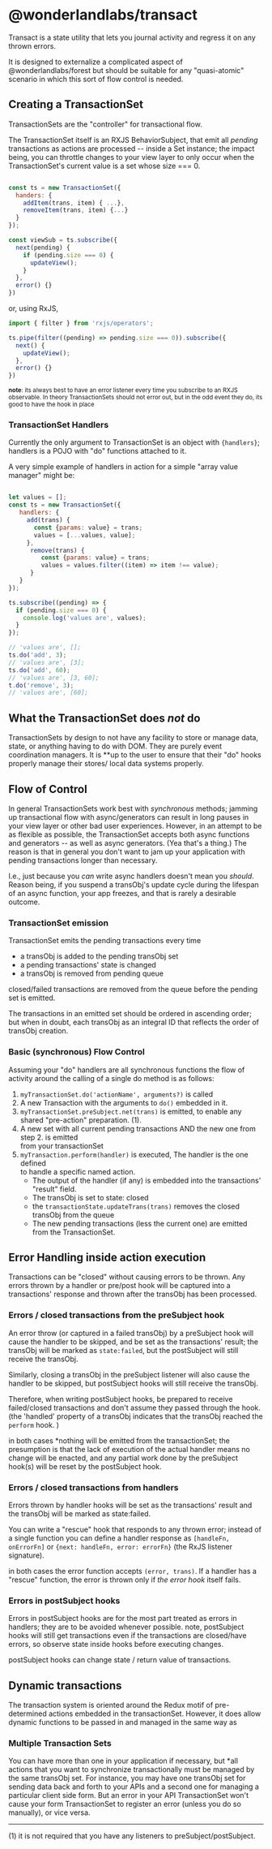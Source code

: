 # @wonderlandlabs/transact

Transact is a state utility that lets you journal activity and regress it on any thrown errors. 

It is designed to externalize a complicated aspect of @wonderlandlabs/forest but should be suitable for any "quasi-atomic" scenario
in which this sort of flow control is needed. 

## Creating a TransactionSet

TransactionSets are the "controller" for transactional flow.

The TransactionSet itself is an RXJS BehaviorSubject, that emit all *pending* transactions
as actions are processed -- inside a Set instance; the impact being, you can throttle changes to your view layer
to only occur when the TransactionSet's current value is a set whose size === 0. 

```javascript

const ts = new TransactionSet({
  handers: {
    addItem(trans, item) { ...},
    removeItem(trans, item) {...}
  }
});

const viewSub = ts.subscribe({
  next(pending) {
    if (pending.size === 0) {
      updateView();
    }
  },
  error() {}
})

```

or, using RxJS, 

```javascript
import { filter } from 'rxjs/operators';  

ts.pipe(filter((pending) => pending.size === 0)).subscribe({
  next() {
    updateView();
  },
  error() {}
})

```

<small>**note**: its always best to have an error listener every time you
subscribe to an RXJS observable. In theory TransactionSets should not error out,
but in the odd event they do, its good to have the hook in place</small>

### TransactionSet Handlers

Currently the only argument to TransactionSet is an object with `{handlers}`; 
handlers is a POJO with "do" functions attached to it. 

A very simple example of handlers in action for a simple "array value manager" 
might be:

```javascript

let values = [];
const ts = new TransactionSet({
   handlers: {
     add(trans) {
       const {params: value} = trans;
       values = [...values, value];
     },
      remove(trans) {
         const {params: value} = trans;
         values = values.filter((item) => item !== value);
      }
   }
});

ts.subscribe((pending) => {
  if (pending.size === 0) {
    console.log('values are', values);
  }
});

// 'values are', [];
ts.do('add', 3);
// 'values are', [3];
ts.do('add', 60);
// 'values are', [3, 60];
t.do('remove', 3);
// 'values are', [60];

```

## What the TransactionSet does *not* do

TransactionSets by design to not have any facility to store or manage data, state,
or anything having to do with DOM. They are purely event coordination managers. 
It is **up to the user to ensure that their "do" hooks properly manage their stores/
local data systems properly.

## Flow of Control

In general TransactionSets work best with *synchronous* methods; jamming up transactional 
flow with async/generators can result in long pauses in your view layer or other bad
user experiences. However, in an attempt to be as flexible as possible, the TransactionSet
accepts both async functions and generators -- as well as async generators. (Yea that's a thing.)
The reason is that in general you don't want to jam up your application with pending transactions longer
than necessary. 

I.e., just because you *can* write async handlers doesn't mean you *should*. Reason being, if you 
suspend a transObj's update cycle during the lifespan of an async function, your app freezes, 
and that is rarely a desirable outcome. 

### TransactionSet emission

TransactionSet emits the pending transactions every time 
* a transObj is added to the pending transObj set
* a pending transactions' state is changed
* a transObj is removed from pending queue

closed/failed transactions are removed from the queue before the pending set is emitted. 

The transactions in an emitted set should be ordered in ascending order; but when in doubt,
each transObj as an integral ID that reflects the order of transObj creation. 

### Basic (synchronous) Flow Control

Assuming your "do" handlers are all synchronous functions the flow of activity around 
the calling of a single do method is as follows:

1. `myTransactionSet.do('actionName', arguments?)` is called
2. A new Transaction with the arguments to `do()` embedded in it. 
3. `myTransactionSet.preSubject.net(trans)` is emitted, to enable any shared "pre-action" preparation. (1).
4. A new set with all current pending transactions AND the new one from step 2. is emitted \
   from your transactionSet
5. `myTransaction.perform(handler)` is executed, The handler is the one defined  \
   to handle a specific named action. 
   * The output of the handler (if any) is embedded into the transactions' "result" field. 
   * The transObj is set to state: closed
   * the `transactionState.updateTrans(trans)` removes the closed transObj from the queue
   * The new pending transactions (less the current one) are emitted from the TransactionSet. 

## Error Handling inside action execution

Transactions can be "closed" without causing errors to be thrown. 
Any errors thrown by a handler or pre/post hook will be captured into
a transactions' response and thrown after the transObj has been 
processed.

### Errors / closed transactions from the preSubject hook 

An error throw (or captured in a failed transObj) by a preSubject
hook will cause the handler to be skipped, and be set as the transactions'
result; the transObj will be marked as `state:failed`, but the 
postSubject will still receive the transObj.

Similarly, closing a transObj in the preSubject listener will also
cause the handler to be skipped, but postSubject hooks will still
receive the transObj. 

Therefore, when writing postSubject hooks, be prepared to receive 
failed/closed transactions and don't assume they passed through the 
hook. (the 'handled' property of a transObj indicates that the 
transObj reached the `perform` hook. )

in both cases *nothing will be emitted from the transactionSet; the 
presumption is that the lack of execution of the actual handler
means no change will be enacted, and any partial work done by the
preSubject hook(s) will be reset by the postSubject hook.

### Errors / closed transactions from handlers

Errors thrown by handler hooks will be set as the transactions' result
and the transObj will be marked as state:failed. 

You can write a "rescue" hook that responds to any thrown error; instead of a 
single function you can define a handler response as `[handleFn, onErrorFn]` or 
`{next: handleFn, error: errorFn}` (the RxJS listener signature). 

in both cases the error function accepts `(error, trans)`. If a handler has a 
"rescue" function, the error is thrown only if *the error hook* itself fails. 

### Errors in postSubject hooks

Errors in postSubject hooks are for the most part treated as errors in handlers; 
they are to be avoided whenever possible. note, postSubject hooks will still get transactions
even if the transactions are closed/have errors, so observe state inside hooks before executing changes. 

postSubject hooks can change state / return value of transactions. 

## Dynamic transactions

The transaction system is oriented around the Redux motif of 
pre-determined actions embedded in the transactionSet. However,
it does allow dynamic functions to be passed in and managed in the same
way as 

### Multiple Transaction Sets 

You can have more than one in your application if necessary, but *all actions that you want to synchronize transactionally
must be managed by the same transObj set. For instance, you may have one transObj
set for sending data back and forth to your APIs and a second one for managing a particular 
client side form. But an error in your API TransactionSet won't cause your form TransactionSet to 
register an error (unless you do so manually), or vice versa. 

________
(1) it is not required that you have any listeners to preSubject/postSubject.

